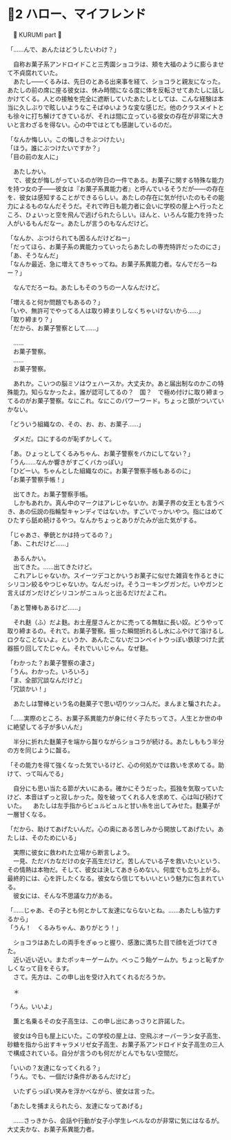 ﻿# 🍨2 ハロー、マイフレンド

　🍬 KURUMI part 🍬

「……んで、あんたはどうしたいわけ？」

　自称お菓子系アンドロイドこと三秀園ショコラは、頬を大福のように膨らませて不貞腐れていた。  
　あたし――くるみは、先日のとある出来事を経て、ショコラと親友になった。あたしの前の席に座る彼女は、休み時間になる度に体を反転させてあたしに話しかけてくる。人との接触を完全に遮断していたあたしとしては、こんな経験は本当に久しぶりで眩しいようなこそばゆいような変な感じだ。他のクラスメイトとも徐々に打ち解けてきているが、それは間に立っている彼女の存在が非常に大きいと言わざるを得ない。心の中ではとても感謝しているのだ。

「なんか悔しい。この悔しさをぶつけたい」  
「ほう。誰にぶつけたいですか？」  
「目の前の友人に」

　あたしかい。  
　で、彼女が悔しがっているのが昨日の一件である。お菓子に関する特殊な能力を持つ女の子――彼女は『お菓子系異能力者』と呼んでいるそうだが――の存在を、彼女は感知することができるらしい。あたしの存在に気が付いたのもその能力によるものなんだそうだ。それで昨日も能力者に会いに学校の屋上へ行ったところ、ひょいっと空を飛んで逃げられたらしい。ほんと、いろんな能力を持った人がいるもんだなー。あたしが言うのもなんだけど。

「なんか、ぶつけられても困るんだけどねー」  
「だってほら、お菓子系の異能力っていったらあたしの専売特許だったのにさ」  
「あ、そうなんだ」  
「なんか最近、急に増えてきちゃってね。お菓子系異能力者。なんでだろーねー？」

　なんでだろーね。あたしもそのうちの一人なんだけど。

「増えると何か問題でもあるの？」  
「いや、無許可でやってる人は取り締まりしなくちゃいけないから……」  
「取り締まり？」  
「だから、お菓子警察として……」

　……  
　お菓子警察。  
　……  
　お菓子警察。

　あれか。こいつの脳ミソはウェハースか。大丈夫か。あと届出制なのかこの特殊能力。知らなかったよ。誰が認可してるの？　国？　で極め付けに取り締まってるのがお菓子警察。なにこれ。なにこのパワーワード。ちょっと頭がついていかない。

「どういう組織なの、その、お、お、お菓子……」

　ダメだ。口にするのが恥ずかしくて。

「あ。ひょっとしてくるみちゃん、お菓子警察をバカにしてない？」  
「うん……なんか響きがすごくバカっぽい」  
「ひどーい。ちゃんとした組織なのに。お菓子警察手帳もあるのに」  
「お菓子警察手帳！」

　出てきた。お菓子警察手帳。  
　しかもあれか。真ん中のマークはアレじゃないか。お菓子界の女王とも言うべき、あの伝説の指輪型キャンディではないか。すごいでっかいやつ。指にはめてひたすら舐め続けるやつ。なんかちょっとありがたみが出た気がする。

「じゃあさ、拳銃とかは持ってるの？」  
「あ、これだけど……」

　あるんかい。  
　出てきた。……出てきたけど。  
　これアレじゃないか。スイーツデコとかいうお菓子に似せた雑貨を作るときにシリコン絞るやつじゃないか。なんだっけ。そうコーキングガンだ。いやガンと言えばガンだけどシリコンがニュルっと出るだけだよこれ。

「あと警棒もあるけど……」

　それ麩（ふ）だよ麩。お土産屋さんとかに売ってる無駄に長い奴。どうやって取り締まるの。それで。お菓子警察。振った瞬間折れるし水にふやけて溶けるしロクなことないよ。というか、あんたこないだコンペイトウっぽい鉄球つけた武器振り回してたじゃん。それでいいじゃん。なぜ麩。

「わかった？お菓子警察の凄さ」  
「うん。わかった。いろいろ」  
「ま、全部冗談なんだけど」  
「冗談かい！」

　あたしは警棒という名の麩菓子で思い切りツッコんだ。まんまと騙されたよ。

「……実際のところ、お菓子系異能力が身に付く子たちってさ。人生とか世の中に絶望してる子が多いんだ」

　半分に折れた麩菓子を端から齧りながらショコラが続ける。あたしももう半分の方を同じように齧る。

「その能力を得て強くなった気でいるけど、心の何処かでは救いを求めてる。助けて、って叫んでる」

　自分にも思い当たる節が大いにある。確かにそうだった。孤独を気取っていたけど、本音はずっと寂しかった。殻を破ってくれる人を求めて、心は叫び続けていた。
　あたしは左手指からビュルビュルと甘い糸を出してみせた。麩菓子が一層甘くなる。

「だから、助けてあげたいんだ。心の奥にある苦しみから開放してあげたい。あたしは、そのためにいる」

　実際に彼女に救われた立場から断言しよう。  
　一見、ただバカなだけの女子高生だけど。苦しんでいる子を救いたいという、その情熱は本物だ。そして、彼女は決してあきらめない。何度でも立ち上がる。最終的には、心を許したくなる。彼女なら信じてもいいという魅力に包まれている。  
　彼女には、そんな不思議な力がある。

「……じゃあ、その子とも何とかして友達にならないとね。……あたしも協力するから」  
「うん！　くるみちゃん、ありがとう！」

　ショコラはあたしの両手をぎゅっと握り、感激に満ちた目で顔を近づけてきた。  
　近い近い近い。またポッキーゲームか。べっこう飴ゲームか。ちょっと恥ずかしくなって目をそらす。  
　さて。先方は、この申し出を受け入れてくれるだろうか。

　＊

「うん。いいよ」

　薫と名乗るその女子高生は、この申し出にあっさりと許諾した。

　彼女は今日も屋上にいた。この学校の屋上は、空飛ぶオーバーラン女子高生、砂糖を指から出すキャラメリゼ女子高生、お菓子系アンドロイド女子高生の三人で構成されている。自分が言うのも何だがとんでもない空間だ。

「いいの？友達になってくれる？」  
「うん。でも、一個だけ条件があるんだけど」

　いたずらっぽい笑みを浮かべながら、彼女は言った。

「あたしを捕まえられたら、友達になってあげる」

　……さっきから、会話や行動が女子小学生レベルなのが非常に気にはなるが。大丈夫かな、お菓子系異能力者。
